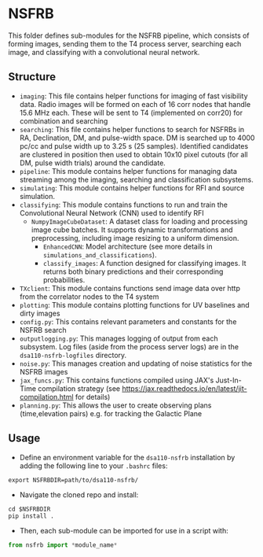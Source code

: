 # NSFRB


This folder defines sub-modules for the NSFRB pipeline, which consists of forming images, sending them to the T4 process server, searching each image, and classifying with a convolutional neural network.

## Structure

- `imaging`: This file contains helper functions for imaging of fast visibility data. Radio images will be formed on each of 16 corr nodes that handle 15.6 MHz each. These will be sent to T4 (implemented on corr20) for combination and searching
- `searching`: This file contains helper functions to search for NSFRBs in RA, Declination, DM, and pulse-width space. DM is searched up to 4000 pc/cc and pulse width up to 3.25 s (25 samples). Identified candidates are clustered in position then used to obtain 10x10 pixel cutouts (for all DM, pulse width trials) around the candidate.
- `pipeline`: This module contains helper functions for managing data streaming among the imaging, searching and classification subsystems.
- `simulating`: This module contains helper functions for RFI and source simulation.
- `classifying`: This module contains functions to run and train the Convolutional Neural Network (CNN) used to identify RFI
	- `NumpyImageCubeDataset`: A dataset class for loading and processing image cube batches. It supports dynamic transformations and preprocessing, including image resizing to a uniform dimension.
    	- `EnhancedCNN`: Model architecture (see more details in `simulations_and_classifications`).
    	- `classify_images`: A function designed for classifying images. It returns both binary predictions and their corresponding probabilities.
- `TXclient`: This module contains functions send image data over http from the correlator nodes to the T4 system
- `plotting`: This module contains plotting functions for UV baselines and dirty images
- `config.py`: This contains relevant parameters and constants for the NSFRB search
- `outputlogging.py`: This manages logging of output from each subsystem. Log files (aside from the process server logs) are in the `dsa110-nsfrb-logfiles` directory.
- `noise.py`: This manages creation and updating of noise statistics for the NSFRB images
- `jax_funcs.py`: This contains functions compiled using JAX's Just-In-Time compilation strategy (see https://jax.readthedocs.io/en/latest/jit-compilation.html for details)
- `planning.py`: This allows the user to create observing plans (time,elevation pairs) e.g. for tracking the Galactic Plane

## Usage

- Define an environment variable for the `dsa110-nsfrb` installation by adding the following line to your `.bashrc` files:
```
export NSFRBDIR=path/to/dsa110-nsfrb/
```
- Navigate the cloned repo and install:
```
cd $NSFRBDIR
pip install .
```
- Then, each sub-module can be imported for use in a script with:

```python
from nsfrb import *module_name*
```
